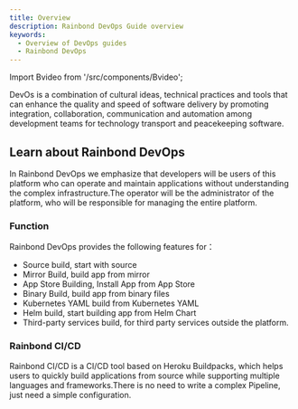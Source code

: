```yaml
---
title: Overview
description: Rainbond DevOps Guide overview
keywords:
  - Overview of DevOps guides
  - Rainbond DevOps
---
```


Import Bvideo from '/src/components/Bvideo';

<Bvideo src="//player.bilibili.com/player.html?aid=820892498&bvid=BV1334y1f76U&cid=983036584&page=2" />

DevOs is a combination of cultural ideas, technical practices and tools that can enhance the quality and speed of software delivery by promoting integration, collaboration, communication and automation among development teams for technology transport and peacekeeping software.

## Learn about Rainbond DevOps

In Rainbond DevOps we emphasize that developers will be users of this platform who can operate and maintain applications without understanding the complex infrastructure.The operator will be the administrator of the platform, who will be responsible for managing the entire platform.

### Function

Rainbond DevOps provides the following features for：

- Source build, start with source
- Mirror Build, build app from mirror
- App Store Building, Install App from App Store
- Binary Build, build app from binary files
- Kubernetes YAML build from Kubernetes YAML
- Helm build, start building app from Helm Chart
- Third-party services build, for third party services outside the platform.

### Rainbond CI/CD

Rainbond CI/CD is a CI/CD tool based on Heroku Buildpacks, which helps users to quickly build applications from source while supporting multiple languages and frameworks.There is no need to write a complex Pipeline, just need a simple configuration.
